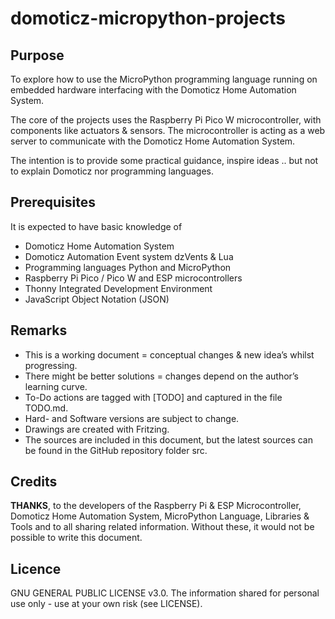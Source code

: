 # domoticz-micropython-projects

## Purpose
To explore how to use the MicroPython programming language running on embedded hardware interfacing with the Domoticz Home Automation System.

The core of the projects uses the Raspberry Pi Pico W microcontroller, with components like actuators & sensors.
The microcontroller is acting as a web server to communicate with the Domoticz Home Automation System.

The intention is to provide some practical guidance, inspire ideas .. but not to explain Domoticz nor programming languages.

## Prerequisites
It is expected to have basic knowledge of 
* Domoticz Home Automation System
* Domoticz Automation Event system dzVents & Lua
* Programming languages Python and MicroPython
* Raspberry Pi Pico / Pico W and ESP microcontrollers
* Thonny Integrated Development Environment
* JavaScript Object Notation (JSON)

## Remarks
* This is a working document = conceptual changes & new idea’s whilst progressing.
* There might be better solutions = changes depend on the author’s learning curve.
* To-Do actions are tagged with [TODO] and captured in the file TODO.md.
* Hard- and Software versions are subject to change.
* Drawings are created with Fritzing.
* The sources are included in this document, but the latest sources can be found in the GitHub repository folder src.

## Credits
**THANKS**, to the developers of the Raspberry Pi & ESP Microcontroller, Domoticz Home Automation System, MicroPython Language, Libraries & Tools and to all sharing related information. Without these, it would not be possible to write this document.

## Licence
GNU GENERAL PUBLIC LICENSE v3.0.
The information shared for personal use only - use at your own risk (see LICENSE).

